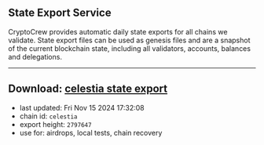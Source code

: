 ## State Export Service
CryptoCrew provides automatic daily state exports for all chains we validate. State export files can be used as genesis files and are a snapshot of the current blockchain state, including all validators, accounts, balances and delegations.

---
**Download: [celestia state export](https://dl-eu2.ccvalidators.com/SERVICE/celestia/celestia_export_2797647.json)**
---

- last updated: Fri Nov 15 2024 17:32:08
- chain id: `celestia`
- export height: `2797647`
- use for: airdrops, local tests, chain recovery
